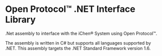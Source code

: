 # Open Protocol&trade; .NET Interface Library

.Net assembly to interface with the iChen&reg; System using Open Protocol&trade;.

The assembly is written in C# but supports all languages supported by .NET.
This assembly targets the .NET Standard Framework version 1.6.
